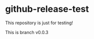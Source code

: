 github-release-test
===================

This repository is just for testing!

This is branch v0.0.3
